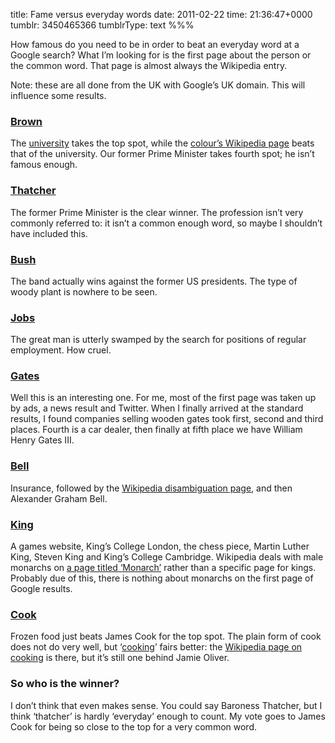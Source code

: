 title: Fame versus everyday words
date: 2011-02-22
time: 21:36:47+0000
tumblr: 3450465366
tumblrType: text
%%%

How famous do you need to be in order to beat an everyday word at a Google search? What I’m looking for is the first page about the person or the common word. That page is almost always the Wikipedia entry. 

Note: these are all done from the UK with Google’s UK domain. This will influence some results. 

### [Brown](http://www.google.co.uk/search?q=brown)

The [university](http://www.brown.edu/) takes the top spot, while the [colour’s Wikipedia page](http://en.wikipedia.org/wiki/Brown) beats that of the university. Our former Prime Minister takes fourth spot; he isn’t famous enough. 

### [Thatcher](http://www.google.co.uk/search?q=thatcher)

The former Prime Minister is the clear winner. The profession isn’t very commonly referred to: it isn’t a common enough word, so maybe I shouldn’t have included this. 

### [Bush](http://www.google.co.uk/search?q=bush)

The band actually wins against the former US presidents. The type of woody plant is nowhere to be seen. 

### [Jobs](http://www.google.co.uk/search?q=jobs)

The great man is utterly swamped by the search for positions of regular employment. How cruel. 

### [Gates](http://www.google.co.uk/search?q=gates)

Well this is an interesting one. For me, most of the first page was taken up by ads, a news result and Twitter. When I finally arrived at the standard results, I found companies selling wooden gates took first, second and third places. Fourth is a car dealer, then finally at fifth place we have William Henry Gates III. 

### [Bell](http://www.google.co.uk/search?q=bell)

Insurance, followed by the [Wikipedia disambiguation page](http://en.wikipedia.org/wiki/Bell), and then Alexander Graham Bell. 

### [King](http://www.google.co.uk/search?q=king)

A games website, King’s College London, the chess piece, Martin Luther King, Steven King and King’s College Cambridge. Wikipedia deals with male monarchs on [a page titled ‘Monarch’](http://en.wikipedia.org/wiki/King) rather than a specific page for kings. Probably due of this, there is nothing about monarchs on the first page of Google results. 

### [Cook](http://www.google.co.uk/search?q=cook)

Frozen food just beats James Cook for the top spot. The plain form of cook does not do very well, but ‘[cooking][c]’ fairs better: the [Wikipedia page on cooking](http://en.wikipedia.org/wiki/Cooking) is there, but it’s still one behind Jamie Oliver. 

[c]: http://www.google.co.uk/search?q=cooking

### So who is the winner?

I don’t think that even makes sense. You could say Baroness Thatcher, but I think ‘thatcher’ is hardly ‘everyday’ enough to count. My vote goes to James Cook for being so close to the top for a very common word. 
